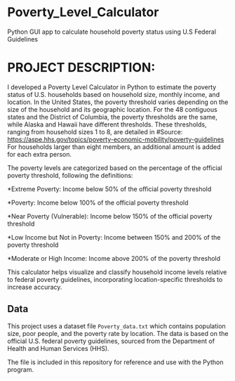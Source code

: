 # Poverty_Level_Calculator
Python GUI app to calculate household poverty status using U.S Federal Guidelines

# PROJECT DESCRIPTION:
I developed a Poverty Level Calculator in Python to estimate the poverty status of U.S. households based on household size, monthly income, and location. 
In the United States, the poverty threshold varies depending on the size of the household and its geographic location. 
For the 48 contiguous states and the District of Columbia, the poverty thresholds are the same, while Alaska and Hawaii have different thresholds. These thresholds, ranging from household sizes 1 to 8, are detailed in #Source: https://aspe.hhs.gov/topics/poverty-economic-mobility/poverty-guidelines
For households larger than eight members, an additional amount is added for each extra person.

The poverty levels are categorized based on the percentage of the official poverty threshold, following the definitions:

*Extreme Poverty: Income below 50% of the official poverty threshold

*Poverty: Income below 100% of the official poverty threshold

*Near Poverty (Vulnerable): Income below 150% of the official poverty threshold

*Low Income but Not in Poverty: Income between 150% and 200% of the poverty threshold

*Moderate or High Income: Income above 200% of the poverty threshold

This calculator helps visualize and classify household income levels relative to federal poverty guidelines, incorporating location-specific thresholds to increase accuracy.


## Data

This project uses a dataset file `Poverty_data.txt` which contains population size, poor people, and the poverty rate by location. The data is based on the official U.S. federal poverty guidelines, sourced from the Department of Health and Human Services (HHS).

The file is included in this repository for reference and use with the Python program.

